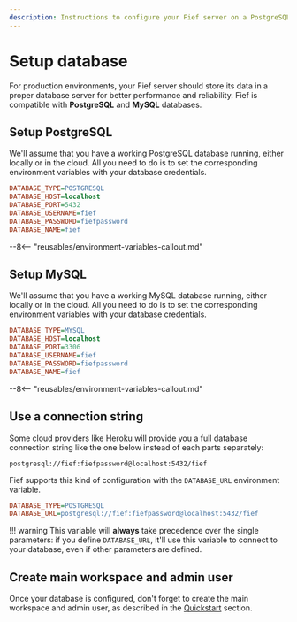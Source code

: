```yaml
---
description: Instructions to configure your Fief server on a PostgreSQL or MySQL database.
---
```


# Setup database

For production environments, your Fief server should store its data in a proper database server for better performance and reliability. Fief is compatible with **PostgreSQL** and **MySQL** databases.

## Setup PostgreSQL

We'll assume that you have a working PostgreSQL database running, either locally or in the cloud. All you need to do is to set the corresponding environment variables with your database credentials.

```ini
DATABASE_TYPE=POSTGRESQL
DATABASE_HOST=localhost
DATABASE_PORT=5432
DATABASE_USERNAME=fief
DATABASE_PASSWORD=fiefpassword
DATABASE_NAME=fief
```

--8<-- "reusables/environment-variables-callout.md"

## Setup MySQL

We'll assume that you have a working MySQL database running, either locally or in the cloud. All you need to do is to set the corresponding environment variables with your database credentials.

```ini
DATABASE_TYPE=MYSQL
DATABASE_HOST=localhost
DATABASE_PORT=3306
DATABASE_USERNAME=fief
DATABASE_PASSWORD=fiefpassword
DATABASE_NAME=fief
```

--8<-- "reusables/environment-variables-callout.md"

## Use a connection string

Some cloud providers like Heroku will provide you a full database connection string like the one below instead of each parts separately:

```
postgresql://fief:fiefpassword@localhost:5432/fief
```

Fief supports this kind of configuration with the `DATABASE_URL` environment variable.

```ini
DATABASE_TYPE=POSTGRESQL
DATABASE_URL=postgresql://fief:fiefpassword@localhost:5432/fief
```

!!! warning
    This variable will **always** take precedence over the single parameters: if you define `DATABASE_URL`, it'll use this variable to connect to your database, even if other parameters are defined.

## Create main workspace and admin user

Once your database is configured, don't forget to create the main workspace and admin user, as described in the [Quickstart](quickstart.md) section.
